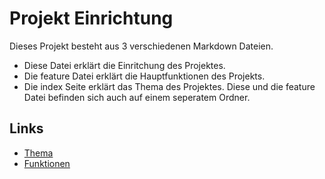 # Projekt Einrichtung

Dieses Projekt besteht aus 3 verschiedenen Markdown Dateien.

- Diese Datei erklärt die Einritchung des Projektes. 
- Die feature Datei erklärt die Hauptfunktionen des Projekts.
- Die index Seite erklärt das Thema des Projektes.
Diese und die feature Datei befinden sich auch auf einem seperatem Ordner.

## Links

- [Thema](index.md)
- [Funktionen](features.md)
